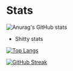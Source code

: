 # Stats

![Anurag's GitHub stats](https://github-readme-stats.vercel.app/api?username=Mr-Cuda&show_icons=true&theme=dark)

- Shitty stats


[![Top Langs](https://github-readme-stats.vercel.app/api/top-langs/?username=Mr-Cuda)](https://github.com/Mr-Cuda/github-readme-stats)


[![GitHub Streak](https://github-readme-streak-stats.herokuapp.com/?user=Mr-Cuda&theme=radical)](https://git.io/streak-stats)



